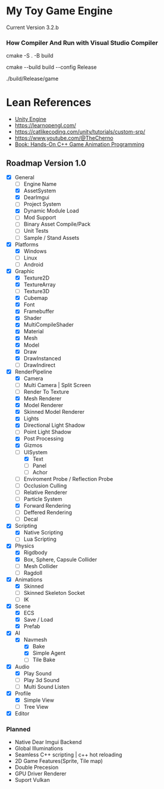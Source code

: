 # My Toy Game Engine

Current Version 3.2.b

### How Compiler And Run with Visual Studio Compiler

cmake -S . -B build

cmake --build build --config Release

./build/Release/game

# Lean References

* [Unity Engine](https://unity.com/)
* <https://learnopengl.com/>
* <https://catlikecoding.com/unity/tutorials/custom-srp/>
* <https://www.youtube.com/@TheCherno>
* [Book: Hands-On C++ Game Animation Programming](https://subscription.packtpub.com/search?query=hands%20on%20game%20animation%20programming)

## Roadmap Version 1.0
- [x] General
    - [ ] Engine Name
    - [x] AssetSystem
    - [x] DearImgui
    - [ ] Project System
    - [x] Dynamic Module Load 
    - [ ] Mod Support
    - [ ] Binary Asset Compile/Pack
    - [ ] Unit Tests
    - [ ] Sample / Stand Assets
- [x] Platforms
    - [x] Windows
    - [ ] Linux 
    - [ ] Android
- [x] Graphic
    - [x] Texture2D
    - [x] TextureArray
    - [ ] Texture3D
    - [x] Cubemap
    - [x] Font
    - [x] Framebuffer
    - [x] Shader
    - [x] MultiCompileShader
    - [x] Material
    - [x] Mesh
    - [x] Model
    - [x] Draw
    - [x] DrawInstanced
    - [ ] DrawIndirect
- [x] RenderPipeline
    - [x] Camera
    - [ ] Multi Camera | Split Screen
    - [ ] Render To Texture
    - [x] Mesh Renderer
    - [x] Model Renderer
    - [x] Skinned Model Renderer
    - [x] Lights
    - [x] Directional Light Shadow
    - [ ] Point Light Shadow
    - [x] Post Processing
    - [x] Gizmos
    - [ ] UISystem
        - [x] Text 
        - [ ] Panel
        - [ ] Achor
    - [ ] Enviroment Probe / Reflection Probe
    - [ ] Occlusion Culling
    - [ ] Relative Renderer
    - [ ] Particle System
    - [x] Forward Rendering
    - [ ] Deffered Rendering
    - [ ] Decal
- [x] Scripting
    - [x] Native Scripting
    - [ ] Lua Scripting
- [x] Physics
    - [x] Rigdbody
    - [x] Box, Sphere, Capsule Collider
    - [ ] Mesh Collider
    - [ ] Ragdoll
- [x] Animations
    - [x] Skinned
    - [ ] Skinned Skeleton Socket
    - [ ] IK
- [x] Scene
    - [x] ECS
    - [x] Save / Load
    - [x] Prefab
- [x] AI
    - [x] Navmesh
        - [x] Bake
        - [x] Simple Agent
        - [ ] Tile Bake
- [x] Audio
    - [x] Play Sound
    - [ ] Play 3d Sound
    - [ ] Multi Sound Listen
- [x] Profile
    - [x] Simple View
    - [ ] Tree View
- [x] Editor

### Planned

* Native Dear Imgui Backend
* Global Illuminations 
* Seamless C++ scripting | c++ hot reloading 
* 2D Game Features(Sprite, Tile map)
* Double Precesion
* GPU Driver Renderer
* Suport Vulkan

